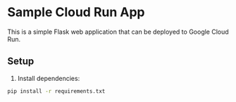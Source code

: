 # Sample Cloud Run App

This is a simple Flask web application that can be deployed to Google Cloud Run.

## Setup

1. Install dependencies:

```bash
pip install -r requirements.txt
